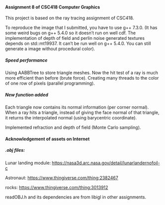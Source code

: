 #### Assignment 8 of CSC418 Computer Graphics

This project is based on the ray tracing assignment of CSC418.

To reproduce the image that I submitted, you have to use g++ 7.3.0. (It has some weird bugs on g++ 5.4.0 so it doesn’t run on well cdf. The implementation of depth of field and perlin noise generated textures depends on  std::mt19937. It can’t be run well on g++ 5.4.0. You can still generate a image without procedural color).

##### Speed performance

Using AABBTree to store triangle meshes. Now the hit test of a ray is much more efficient than before (brute force). Creating many threads to the color of one row of pixels (parallel programming).



##### New function added

Each triangle now contains its normal information (per corner normal). When a ray hits a triangle, instead of giving the face normal of that triangle, it returns the interpolated normal (using barycentric coordinate).



Implemented refraction and depth of field 	(Monte Carlo sampling).



#### Acknowledgement of assets on Internet

##### .obj files:

Lunar landing module: https://nasa3d.arc.nasa.gov/detail/lunarlandernofoil-c

Astronaut: https://www.thingiverse.com/thing:2382467

rocks: https://www.thingiverse.com/thing:3013912



readOBJ.h and its dependencies are from libigl in other assignments.
